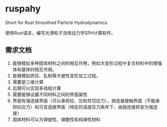 # ruspahy

Short for Rust Smoothed Particle Hydrodynamics.

使用Rust语言，编写光滑粒子流体动力学SPH计算软件。


## 需求文档

1. 能够模拟多种固体材料之间的相互作用，例如大变形过程中复合材料中的增强体和基体的相互作用。
2. 能够模拟挤压、轧制等大塑性变形加工过程。
3. 需要是三维计算
4. 后期可以实现多线程计算
5. 需要能够设置不同材料之间的界面属性
6. 界面有强连接界面（可以承担拉、压和剪切应力），弱连接接触界面（不能承担拉应力）和可变连接界面（特定的温度压力条件下，由弱连接转变为强连接）
7. 固体材料可以为弹塑性、弹脆性和纯弹性材料